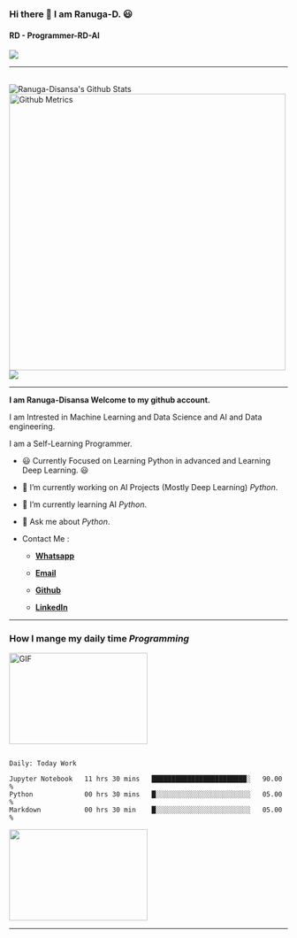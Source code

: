 ### Hi there 👋 I am Ranuga-D. 😃
#### RD - Programmer-RD-AI
![](https://komarev.com/ghpvc/?username=Programmer-RD-AI&color=gray)
<hr>
<br>
<img align="center" src="https://github-readme-stats.vercel.app/api?username=Programmer-RD-AI&show_icons=true&hide_border=true" alt="Ranuga-Disansa's Github Stats">
<br>
<img width="500" src="https://metrics.lecoq.io/Programmer-RD-AI" alt="Github Metrics">
<br>
<img align="center" src="https://github-readme-stats.vercel.app/api/top-langs/?username=Programmer-RD-AI" />
<br>
<hr>

**I am Ranuga-Disansa Welcome to my github account.**

I am Intrested in Machine Learning and Data Science and AI and Data engineering.

I am a Self-Learning Programmer.

- 😃 Currently Focused on Learning Python in advanced and Learning Deep Learning. 😃

- 🔭 I’m currently working on AI Projects (Mostly Deep Learning) *Python*.

- 🌱 I’m currently learning AI *Python*.

- 💬 Ask me about *Python*.

- Contact Me :
  
  - [**Whatsapp**](https://api.whatsapp.com/send?phone=94766428783)
  
  - [**Email**](go2ranuga@gmail.com)
  
  - [**Github**](https://github.com/Programmer-RD-AI)
  
  - [**LinkedIn**](https://www.linkedin.com/in/ranuga-disansa-gamage-94a7671b2/)
  
<hr>

### How I mange my daily time *Programming*

<img align="center" alt="GIF" src="https://github.com/abhisheknaiidu/abhisheknaiidu/blob/master/code.gif?raw=true" width="250" height="165" />

<br>

<!--START_SECTION:waka-->
```text

Daily: Today Work

Jupyter Notebook   11 hrs 30 mins   ████████████████████████░   90.00 % 
Python             00 hrs 30 mins   █░░░░░░░░░░░░░░░░░░░░░░░░   05.00 % 
Markdown           00 hrs 30 min    █░░░░░░░░░░░░░░░░░░░░░░░░   05.00 % 
```

<!--END_SECTION:waka-->

<img align="center" src="https://media.tenor.com/images/4706603d96f302497a3174eb49a766e7/tenor.gif" width="250" height="165">

<hr>
